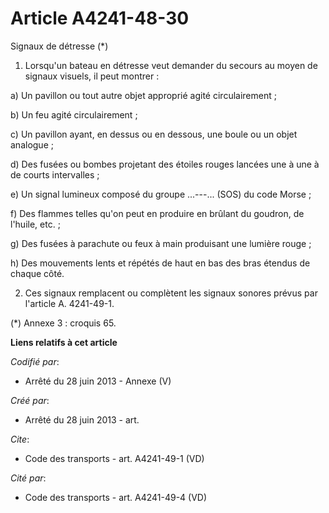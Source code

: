 # Article A4241-48-30

Signaux de détresse (*) 

1. Lorsqu'un bateau en détresse veut demander du secours au moyen de signaux visuels, il peut montrer : 

a) Un pavillon ou tout autre objet approprié agité circulairement ; 

b) Un feu agité circulairement ; 

c) Un pavillon ayant, en dessus ou en dessous, une boule ou un objet analogue ; 

d) Des fusées ou bombes projetant des étoiles rouges lancées une à une à de courts intervalles ; 

e) Un signal lumineux composé du groupe ...---... (SOS) du code Morse ; 

f) Des flammes telles qu'on peut en produire en brûlant du goudron, de l'huile, etc. ; 

g) Des fusées à parachute ou feux à main produisant une lumière rouge ; 

h) Des mouvements lents et répétés de haut en bas des bras étendus de chaque côté. 

2. Ces signaux remplacent ou complètent les signaux sonores prévus par l'article A. 4241-49-1. 

(*) Annexe 3 : croquis 65.

**Liens relatifs à cet article**

_Codifié par_:

  - Arrêté du 28 juin 2013 -  Annexe (V)

_Créé par_:

  - Arrêté du 28 juin 2013 - art.

_Cite_:

  - Code des transports - art. A4241-49-1 (VD)

_Cité par_:

  - Code des transports - art. A4241-49-4 (VD)
